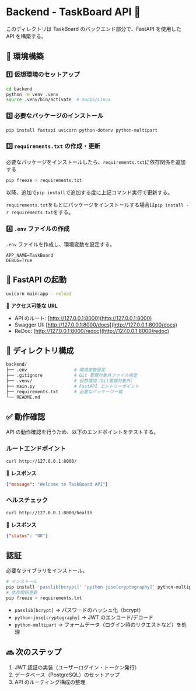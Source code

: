 # Backend - TaskBoard API 📝

このディレクトリは TaskBoard のバックエンド部分で、FastAPI を使用した API を構築する。

## 📌 環境構築

### 1️⃣ 仮想環境のセットアップ

```sh
cd backend
python -m venv .venv
source .venv/bin/activate  # macOS/Linux
```

### 2️⃣ 必要なパッケージのインストール

```sh
pip install fastapi uvicorn python-dotenv python-multipart
```

### 3️⃣ `requirements.txt` の作成・更新

必要なパッケージをインストールしたら、`requirements.txt`に依存関係を追加する

```sh
pip freeze > requirements.txt
```

以降、追加で`pip install`で追加する度に上記コマンド実行で更新する。

`requirements.txt`をもとにパッケージをインストールする場合は`pip install -r requirements.txt`をする。

### 4️⃣ `.env` ファイルの作成

`.env` ファイルを作成し、環境変数を設定する。

```plaintext
APP_NAME=TaskBoard
DEBUG=True
```

## 🚀 FastAPI の起動

```sh
uvicorn main:app --reload
```

📌 **アクセス可能な URL**

- API のルート: [http://127.0.0.1:8000](http://127.0.0.1:8000)
- Swagger UI: [http://127.0.0.1:8000/docs](http://127.0.0.1:8000/docs)
- ReDoc: [http://127.0.0.1:8000/redoc](http://127.0.0.1:8000/redoc)

## 📂 ディレクトリ構成

```bash
backend/
├── .env                  # 環境変数設定
├── .gitignore            # Git 管理対象外ファイル指定
├── .venv/                # 仮想環境（Git管理対象外）
├── main.py               # FastAPI エントリーポイント
├── requirements.txt      # 必要なパッケージ一覧
└── README.md
```

## ✅ 動作確認

API の動作確認を行うため、以下のエンドポイントをテストする。

### ルートエンドポイント

```sh
curl http://127.0.0.1:8000/
```

📌 **レスポンス**

```json
{"message": "Welcome to TaskBoard API"}
```

### ヘルスチェック

```sh
curl http://127.0.0.1:8000/health
```

📌 **レスポンス**

```json
{"status": "OK"}
```

## 認証

必要なライブラリをインストール。

```bash
# インストール
pip install 'passlib[bcrypt]' 'python-jose[cryptography]' python-multipart
# 依存関係更新
pip freeze > requirements.txt
```

- `passlib[bcrypt]` → パスワードのハッシュ化（bcrypt）
- `python-jose[cryptography]` → JWT のエンコード/デコード
- `python-multipart` → フォームデータ（ログイン時のリクエストなど）を処理

## 🔜 次のステップ

1. JWT 認証の実装（ユーザーログイン・トークン発行）
2. データベース（PostgreSQL）のセットアップ
3. API のルーティング構成の整理
